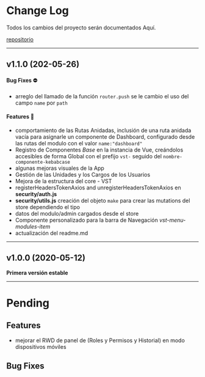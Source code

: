 # Change Log

Todos los cambios del proyecto serán documentados Aquí.

[repositorio](https://192.168.150.29/leandro/vst-project.git)

---

## v1.1.0 (202-05-26)

#### Bug Fixes :no_entry: 

- arreglo del llamado de la función `router.push` se le cambio el uso del campo `name` por `path`

#### Features :rocket: 

- comportamiento de las Rutas Anidadas, inclusión de una ruta anidada vacía para asignarle un componente de Dashboard, configurado desde las rutas del modulo con el valor `name:"dashboard"`
- Registro de Componentes *Base* en la instancia de Vue, creándolos accesibles de forma Global con el prefijo `vst-` seguido del `nombre-componente-kebabcase` 
- algunas mejoras visuales de la App
- Gestión de las Unidades y los Cargos de los Usuarios
- Mejora de la estructura del core - VST
- registerHeadersTokenAxios and unregisterHeadersTokenAxios en **security/auth.js**
- **security/utils.js** creación del objeto `make` para crear las mutations del store dependiendo el tipo
- datos del modulo/admin cargados desde el store
- Componente personalizado para la barra de Navegación *vst-menu-modules-item*
- actualización del readme.md

---

## v1.0.0 (2020-05-12)

 **Primera versión estable**

----

# Pending

## Features

- mejorar el RWD de panel de (Roles y Permisos y Historial) en modo dispositivos móviles

## Bug Fixes

